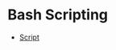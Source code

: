 # Bash Scripting

+ [Script](https://github.com/caralasa136/Bash-Scripting/blob/master/copy-fast.sh)
